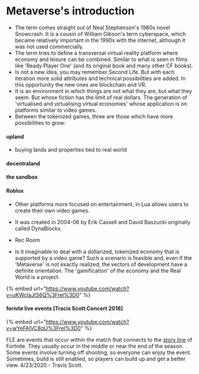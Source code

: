 # Metaverse's introduction



* The term comes straight out of Neal Stephenson's 1980s novel Snowcrash. It is a cousin of William Gibson's term cyberspace, which became relatively important in the 1990s with the internet, although it was not used commercially.
* The term tries to define a transversal virtual reality platform where economy and leisure can be combined. Similar to what is seen in films like 'Ready Player One' (and its original book and many other CF books).
* Is not a new idea, you may remember Second Life. But with each iteration more solid attributes and technical possibilities are added. In this opportunity the new ones are blockchain and VR.
* It is an environment in which things are not what they are, but what they seem. But whose fiction has the limit of real dollars. The generation of 'virtualised and virtualising virtual economies' whose application is on platforms similar to video games.
* Between the tokenized games, three are those which have more possibilities to grow:

#### upland

* buying lands and properties tied to real world

#### decentraland

#### the sandbox

#### Roblox

* Other platforms more focused on entertainment, in Lua allows users to create their own video games.



* It was created in 2004-06 by Erik Cassell and David Baszucki originally called DynaBlocks.
* Rec Room
* Is it imaginable to deal with a dollarized, tokenized economy that is supported by a video game? Such a scenario is feasible and, even if the 'Metaverse' is not exactly realized, the vectors of development have a definite orientation. The 'gamification' of the economy and the Real World is a project.

{% embed url="https://www.youtube.com/watch?v=uKWcIaJtS6Q%3Frel%3D0" %}

#### fornite live events \[Tracis Scott Concert 2018]

{% embed url="https://www.youtube.com/watch?v=wYeFAlVC8qU%3Frel%3D0" %}

&#x20;FLE are events that occur within the match that connects to the [story line](https://fortnite.fandom.com/wiki/Lore\_\(Battle\_Royale\)) of Fortnite. They usually occur in the middle or near the end of the season. Some events involve turning off shooting, so everyone can enjoy the event. Sometimes, build is still enabled, so players can build up and get a better view. 4/23/2020 - Travis Scott.


